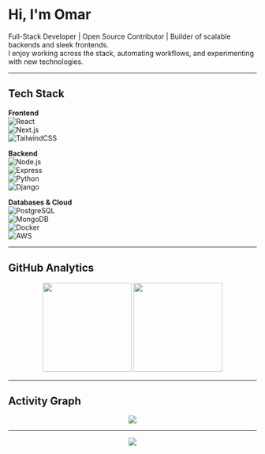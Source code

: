 # Hi, I'm Omar

Full-Stack Developer | Open Source Contributor | Builder of scalable backends and sleek frontends.  
I enjoy working across the stack, automating workflows, and experimenting with new technologies.

---

## Tech Stack

**Frontend**  
![React](https://img.shields.io/badge/-React-61DAFB?logo=react&logoColor=black&style=flat-square)  
![Next.js](https://img.shields.io/badge/-Next.js-000?logo=nextdotjs&logoColor=white&style=flat-square)  
![TailwindCSS](https://img.shields.io/badge/-TailwindCSS-38B2AC?logo=tailwind-css&logoColor=white&style=flat-square)  

**Backend**  
![Node.js](https://img.shields.io/badge/-Node.js-43853d?logo=node.js&logoColor=white&style=flat-square)  
![Express](https://img.shields.io/badge/-Express.js-000?logo=express&logoColor=white&style=flat-square)  
![Python](https://img.shields.io/badge/-Python-3776AB?logo=python&logoColor=white&style=flat-square)  
![Django](https://img.shields.io/badge/-Django-092E20?logo=django&logoColor=white&style=flat-square)  

**Databases & Cloud**  
![PostgreSQL](https://img.shields.io/badge/-PostgreSQL-336791?logo=postgresql&logoColor=white&style=flat-square)  
![MongoDB](https://img.shields.io/badge/-MongoDB-47A248?logo=mongodb&logoColor=white&style=flat-square)  
![Docker](https://img.shields.io/badge/-Docker-2496ED?logo=docker&logoColor=white&style=flat-square)  
![AWS](https://img.shields.io/badge/-AWS-232F3E?logo=amazon-aws&logoColor=white&style=flat-square)  

---

## GitHub Analytics

<p align="center">
  <img height="180em" src="https://github-readme-stats.vercel.app/api?username=catalinafightsong&show_icons=true&theme=tokyonight&hide_border=true" />
  <img height="180em" src="https://github-readme-stats.vercel.app/api/top-langs/?username=catalinafightsong&layout=compact&theme=tokyonight&hide_border=true" />
</p>

---

## Activity Graph

<p align="center">
  <img src="https://github-readme-activity-graph.vercel.app/graph?username=catalinafightsong&theme=tokyo-night&hide_border=true" />
</p>

---

<p align="center">
  <img src="https://readme-typing-svg.herokuapp.com/?lines=Full+Stack+Developer;Open+Source+Contributor;Always+Building&center=true&width=450&height=45">
</p>
